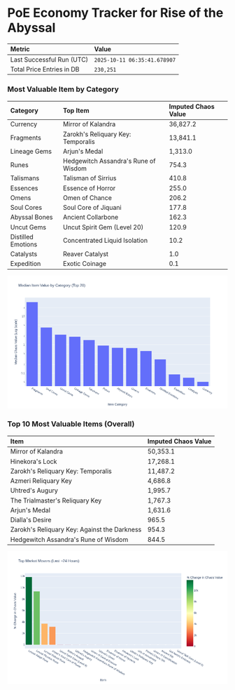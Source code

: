 # PoE Economy Tracker for Rise of the Abyssal

<!-- START_MAINTENANCE -->
| Metric | Value |
|:---|:---|
| Last Successful Run (UTC) | `2025-10-11 06:35:41.678907` |
| Total Price Entries in DB | `230,251` |

<!-- END_MAINTENANCE -->

<!-- START_DATAFRAME_DEBUG -->
<!-- END_DATAFRAME_DEBUG -->

<!-- START_CATEGORY_ANALYSIS -->
### Most Valuable Item by Category
| Category | Top Item | Imputed Chaos Value |
| :--- | :--- | :--- |
| Currency | Mirror of Kalandra | 36,827.2 |
| Fragments | Zarokh's Reliquary Key: Temporalis | 13,841.1 |
| Lineage Gems | Arjun's Medal | 1,313.0 |
| Runes | Hedgewitch Assandra's Rune of Wisdom | 754.3 |
| Talismans | Talisman of Sirrius | 410.8 |
| Essences | Essence of Horror | 255.0 |
| Omens | Omen of Chance | 206.2 |
| Soul Cores | Soul Core of Jiquani | 177.8 |
| Abyssal Bones | Ancient Collarbone | 162.3 |
| Uncut Gems | Uncut Spirit Gem (Level 20) | 120.9 |
| Distilled Emotions | Concentrated Liquid Isolation | 10.2 |
| Catalysts | Reaver Catalyst | 1.0 |
| Expedition | Exotic Coinage | 0.1 |


![Category Analysis Chart](charts/category_analysis.png)
<!-- END_ANALYSIS -->

<!-- START_ANALYSIS -->
### Top 10 Most Valuable Items (Overall)
| Item | Imputed Chaos Value |
| :--- | :--- |
| Mirror of Kalandra | 50,353.1 |
| Hinekora's Lock | 17,268.1 |
| Zarokh's Reliquary Key: Temporalis | 11,487.2 |
| Azmeri Reliquary Key | 4,686.8 |
| Uhtred's Augury | 1,995.7 |
| The Trialmaster's Reliquary Key | 1,767.3 |
| Arjun's Medal | 1,631.6 |
| Dialla's Desire | 965.5 |
| Zarokh's Reliquary Key: Against the Darkness | 954.3 |
| Hedgewitch Assandra's Rune of Wisdom | 844.5 |


![Market Movers Chart](charts/market_movers.png)
<!-- END_ANALYSIS -->
